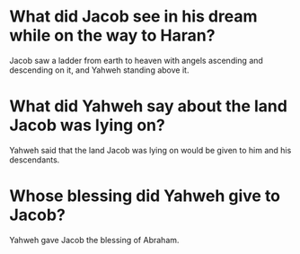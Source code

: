 # What did Jacob see in his dream while on the way to Haran?

Jacob saw a ladder from earth to heaven with angels ascending and descending on it, and Yahweh standing above it.

# What did Yahweh say about the land Jacob was lying on?

Yahweh said that the land Jacob was lying on would be given to him and his descendants.

# Whose blessing did Yahweh give to Jacob?

Yahweh gave Jacob the blessing of Abraham.
